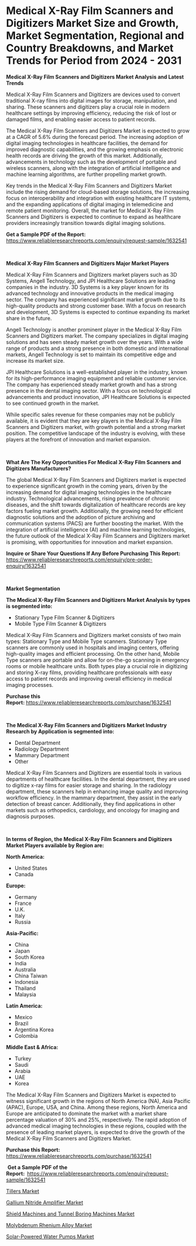 <p><h1>Medical X-Ray Film Scanners and Digitizers Market Size and Growth, Market Segmentation, Regional and Country Breakdowns, and Market Trends for Period from 2024 -  2031</h1></p><p><strong>Medical X-Ray Film Scanners and Digitizers Market Analysis and Latest Trends</strong></p>
<p><p>Medical X-Ray Film Scanners and Digitizers are devices used to convert traditional X-ray films into digital images for storage, manipulation, and sharing. These scanners and digitizers play a crucial role in modern healthcare settings by improving efficiency, reducing the risk of lost or damaged films, and enabling easier access to patient records.</p><p>The Medical X-Ray Film Scanners and Digitizers Market is expected to grow at a CAGR of 5.6% during the forecast period. The increasing adoption of digital imaging technologies in healthcare facilities, the demand for improved diagnostic capabilities, and the growing emphasis on electronic health records are driving the growth of this market. Additionally, advancements in technology such as the development of portable and wireless scanners, along with the integration of artificial intelligence and machine learning algorithms, are further propelling market growth.</p><p>Key trends in the Medical X-Ray Film Scanners and Digitizers Market include the rising demand for cloud-based storage solutions, the increasing focus on interoperability and integration with existing healthcare IT systems, and the expanding applications of digital imaging in telemedicine and remote patient monitoring. Overall, the market for Medical X-Ray Film Scanners and Digitizers is expected to continue to expand as healthcare providers increasingly transition towards digital imaging solutions.</p></p>
<p><strong>Get a Sample PDF of the Report:&nbsp;</strong> <a href="https://www.reliableresearchreports.com/enquiry/request-sample/1632541">https://www.reliableresearchreports.com/enquiry/request-sample/1632541</a></p>
<p>&nbsp;</p>
<p><strong>Medical X-Ray Film Scanners and Digitizers Major Market Players</strong></p>
<p><p>Medical X-Ray Film Scanners and Digitizers market players such as 3D Systems, Angell Technology, and JPI Healthcare Solutions are leading companies in the industry. 3D Systems is a key player known for its advanced technology and innovative products in the medical imaging sector. The company has experienced significant market growth due to its high-quality products and strong customer base. With a focus on research and development, 3D Systems is expected to continue expanding its market share in the future.</p><p>Angell Technology is another prominent player in the Medical X-Ray Film Scanners and Digitizers market. The company specializes in digital imaging solutions and has seen steady market growth over the years. With a wide range of products and a strong presence in both domestic and international markets, Angell Technology is set to maintain its competitive edge and increase its market size.</p><p>JPI Healthcare Solutions is a well-established player in the industry, known for its high-performance imaging equipment and reliable customer service. The company has experienced steady market growth and has a strong presence in the dental imaging sector. With a focus on technological advancements and product innovation, JPI Healthcare Solutions is expected to see continued growth in the market.</p><p>While specific sales revenue for these companies may not be publicly available, it is evident that they are key players in the Medical X-Ray Film Scanners and Digitizers market, with growth potential and a strong market position. The competitive landscape of the industry is evolving, with these players at the forefront of innovation and market expansion.</p></p>
<p>&nbsp;</p>
<p><strong>What Are The Key Opportunities For Medical X-Ray Film Scanners and Digitizers Manufacturers?</strong></p>
<p><p>The global Medical X-Ray Film Scanners and Digitizers market is expected to experience significant growth in the coming years, driven by the increasing demand for digital imaging technologies in the healthcare industry. Technological advancements, rising prevalence of chronic diseases, and the shift towards digitalization of healthcare records are key factors fueling market growth. Additionally, the growing need for efficient diagnostic solutions and the adoption of picture archiving and communication systems (PACS) are further boosting the market. With the integration of artificial intelligence (AI) and machine learning technologies, the future outlook of the Medical X-Ray Film Scanners and Digitizers market is promising, with opportunities for innovation and market expansion.</p></p>
<p><strong>Inquire or Share Your Questions If Any Before Purchasing This Report:</strong> <a href="https://www.reliableresearchreports.com/enquiry/pre-order-enquiry/1632541">https://www.reliableresearchreports.com/enquiry/pre-order-enquiry/1632541</a></p>
<p>&nbsp;</p>
<p><strong>Market Segmentation</strong></p>
<p><strong>The Medical X-Ray Film Scanners and Digitizers Market Analysis by types is segmented into:</strong></p>
<p><ul><li>Stationary Type Film Scanner & Digitizers</li><li>Mobile Type Film Scanner & Digitizers</li></ul></p>
<p><p>Medical X-Ray Film Scanners and Digitizers market consists of two main types: Stationary Type and Mobile Type scanners. Stationary Type scanners are commonly used in hospitals and imaging centers, offering high-quality images and efficient processing. On the other hand, Mobile Type scanners are portable and allow for on-the-go scanning in emergency rooms or mobile healthcare units. Both types play a crucial role in digitizing and storing X-ray films, providing healthcare professionals with easy access to patient records and improving overall efficiency in medical imaging processes.</p></p>
<p><strong>Purchase this Report:&nbsp;</strong><a href="https://www.reliableresearchreports.com/purchase/1632541">https://www.reliableresearchreports.com/purchase/1632541</a></p>
<p>&nbsp;</p>
<p><strong>The Medical X-Ray Film Scanners and Digitizers Market Industry Research by Application is segmented into:</strong></p>
<p><ul><li>Dental Department</li><li>Radiology Department</li><li>Mammary Department</li><li>Other</li></ul></p>
<p><p>Medical X-Ray Film Scanners and Digitizers are essential tools in various departments of healthcare facilities. In the dental department, they are used to digitize x-ray films for easier storage and sharing. In the radiology department, these scanners help in enhancing image quality and improving workflow efficiency. In the mammary department, they assist in the early detection of breast cancer. Additionally, they find applications in other markets such as orthopedics, cardiology, and oncology for imaging and diagnosis purposes.</p></p>
<p>&nbsp;</p>
<p><strong>In terms of Region, the Medical X-Ray Film Scanners and Digitizers Market Players available by Region are:</strong></p>
<p>
    <p> <strong> North America: </strong>
        <ul>
            <li>United States</li>
            <li>Canada</li>
        </ul>
        </p> 
    <p> <strong> Europe: </strong>
        <ul>
            <li>Germany</li>
            <li>France</li>
            <li>U.K.</li>
            <li>Italy</li>
            <li>Russia</li>
        </ul>
        </p> 
    <p> <strong> Asia-Pacific: </strong>
        <ul>
            <li>China</li>
            <li>Japan</li>
            <li>South Korea</li>
            <li>India</li>
            <li>Australia</li>
            <li>China Taiwan</li>
            <li>Indonesia</li>
            <li>Thailand</li>
            <li>Malaysia</li>
        </ul>
        </p> 
    <p> <strong> Latin America: </strong>
        <ul>
            <li>Mexico</li>
            <li>Brazil</li>
            <li>Argentina Korea</li>
            <li>Colombia</li>
        </ul>
        </p> 
    <p> <strong> Middle East & Africa: </strong>
        <ul>
            <li>Turkey</li>
            <li>Saudi</li>
            <li>Arabia</li>
            <li>UAE</li>
            <li>Korea</li>
        </ul>
    </p>
    </p>
<p><p>The Medical X-Ray Film Scanners and Digitizers Market is expected to witness significant growth in the regions of North America (NA), Asia Pacific (APAC), Europe, USA, and China. Among these regions, North America and Europe are anticipated to dominate the market with a market share percentage valuation of 30% and 25%, respectively. The rapid adoption of advanced medical imaging technologies in these regions, coupled with the presence of leading market players, is expected to drive the growth of the Medical X-Ray Film Scanners and Digitizers Market.</p></p>
<p><strong>Purchase this Report: </strong><a href="https://www.reliableresearchreports.com/purchase/1632541">https://www.reliableresearchreports.com/purchase/1632541</a></p>
<p>&nbsp;<strong>Get a Sample PDF of the Report:&nbsp;&nbsp;</strong><a href="https://www.reliableresearchreports.com/enquiry/request-sample/1632541">https://www.reliableresearchreports.com/enquiry/request-sample/1632541</a></p>
<p><strong></strong></p>
<p><p><a href="https://adventurous-uranium-ef9.notion.site/Tillers-Market-Dynamics-2024-2031-Also-about-Its-Market-Trends-Projections-and-Opportunities-88cc930237804a34b3f261225c9573a0">Tillers Market</a></p><p><a href="https://view.publitas.com/reportprime-1/gallium-nitride-amplifier-market-research-report-forecasted-for-period-from-2024-2031-by-market-type-market-application-and-region/">Gallium Nitride Amplifier Market</a></p><p><a href="https://github.com/gamblestampleyjenny50m5sl6/Market-Research-Report-List-1/blob/main/shield-machines-and-tunnel-boring-machines-market.md">Shield Machines and Tunnel Boring Machines Market</a></p><p><a href="https://view.publitas.com/reportprime-1/molybdenum-rhenium-alloy-market-analysis-and-market-size-global-industry-overview-market-segmentation-and-forecast-2024-to-2031/">Molybdenum Rhenium Alloy Market</a></p><p><a href="https://github.com/wwwkeltoum/Market-Research-Report-List-2/blob/main/solar-powered-water-pumps-market.md">Solar-Powered Water Pumps Market</a></p></p>